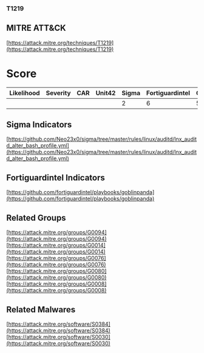 
### T1219
## MITRE ATT&CK
[https://attack.mitre.org/techniques/T1219](https://attack.mitre.org/techniques/T1219)

# Score

| Likelihood | Severity | CAR | Unit42 | Sigma | Fortiguardintel | Groups | Malwares | Tools |
| ---------- | -------- | --- | ------ | ----- | --------------- | ---  | --- | --- |
 |   |   |   |   | 2 | 6 | 5 | 2 |   |



## Sigma Indicators

[https://github.com/Neo23x0/sigma/tree/master/rules/linux/auditd/lnx_auditd_alter_bash_profile.yml](https://github.com/Neo23x0/sigma/tree/master/rules/linux/auditd/lnx_auditd_alter_bash_profile.yml)
[]()


## Fortiguardintel Indicators

[https://github.com/fortiguardintel/playbooks/goblinpanda](https://github.com/fortiguardintel/playbooks/goblinpanda)
[]()


## Related Groups

[https://attack.mitre.org/groups/G0094](https://attack.mitre.org/groups/G0094)
[https://attack.mitre.org/groups/G0014](https://attack.mitre.org/groups/G0014)
[https://attack.mitre.org/groups/G0076](https://attack.mitre.org/groups/G0076)
[https://attack.mitre.org/groups/G0080](https://attack.mitre.org/groups/G0080)
[https://attack.mitre.org/groups/G0008](https://attack.mitre.org/groups/G0008)
[]()


## Related Malwares

[https://attack.mitre.org/software/S0384](https://attack.mitre.org/software/S0384)
[https://attack.mitre.org/software/S0030](https://attack.mitre.org/software/S0030)
[]()
